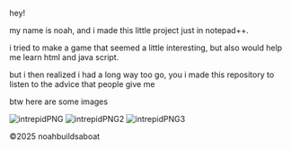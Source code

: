 hey!

my name is noah, and i made this little project just in notepad++.

i tried to make a game that seemed a little interesting, but also would help me learn html and java script.

but i then realized i had a long way too go, you i made this repository to listen to the advice that people give me

btw here are some images

![intrepidPNG](https://github.com/user-attachments/assets/0ca695de-dda8-493e-a655-530475464c95)
![intrepidPNG2](https://github.com/user-attachments/assets/3475b335-49d2-4bda-96e9-33d80bb5ec9a)
![intrepidPNG3](https://github.com/user-attachments/assets/2f177795-e7d4-462b-9752-20bbd1835adf)

©2025 noahbuildsaboat
